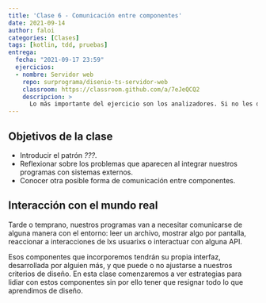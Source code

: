 ```yaml
---
title: 'Clase 6 - Comunicación entre componentes'
date: 2021-09-14
author: faloi
categories: [Clases]
tags: [kotlin, tdd, pruebas]
entrega:
  fecha: "2021-09-17 23:59"
  ejercicios:
  - nombre: Servidor web
    repo: surprograma/disenio-ts-servidor-web
    classroom: https://classroom.github.com/a/7eJeQCQ2
    descripcion: >
      Lo más importante del ejercicio son los analizadores. Si no les da el tiempo, traten de implementar al menos dos de ellos.
---
```


## Objetivos de la clase

* Introducir el patrón _???_.
* Reflexionar sobre los problemas que aparecen al integrar nuestros programas con sistemas externos.
* Conocer otra posible forma de comunicación entre componentes.

## Interacción con el mundo real

Tarde o temprano, nuestros programas van a necesitar comunicarse de alguna manera con el entorno: leer un archivo, mostrar algo por pantalla, reaccionar a interacciones de lxs usuarixs o interactuar con alguna API.

Esos componentes que incorporemos tendrán su propia interfaz, desarrollada por alguien más, y que puede o no ajustarse a nuestros criterios de diseño. En esta clase comenzaremos a ver estrategias para lidiar con estos componentes sin por ello tener que resignar todo lo que aprendimos de diseño.
